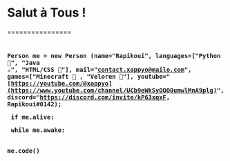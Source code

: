 # Salut à Tous !
================

 ### <code> Person me = new Person (name="Rapikoui", languages=["Python 🐍", "Java ☕", "HTML/CSS 👾"], mail="contact.xappyo@mailo.com", games=["Minecraft 🍎 , "Veloren 🌳"], youtube="[https://youtube.com/@xappyo](https://www.youtube.com/channel/UCb9eWkSyOQQ0umwlMnA9plg)", discord="https://discord.com/invite/kP63xqxF, Rapikoui#0142); <p> if me.alive: <p> while me.awake: <p> me.code()</code>
